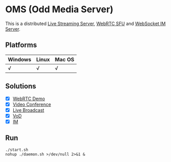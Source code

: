 # OMS (Odd Media Server)

This is a distributed [Live Streaming Server](https://oddengine.com/product/live.html), [WebRTC SFU](https://oddengine.com/product/rtc.html) and [WebSocket IM Server](https://oddengine.com/product/im.html).

## Platforms

| Windows | Linux | Mac OS |
| :--- | :--- | :--- |
| √ | √ | √ |

## Solutions

- [x] [WebRTC Demo](https://oddengine.com/solution/interactive.html)  
- [x] [Video Conference](https://oddengine.com/solution/conference.html)  
- [x] [Live Broadcast](https://oddengine.com/solution/live.html)  
- [x] [VoD](https://oddengine.com/solution/vod.html)  
- [x] [IM](https://oddengine.com/solution/im.html)  

## Run

```code
./start.sh
nohup ./daemon.sh >/dev/null 2>&1 &
```
